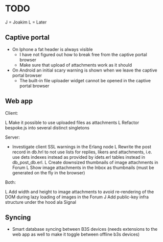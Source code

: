 # TODO

J = Joakim
L = Later

## Captive portal

* On Iphone a fat header is always visible
  - I have not figured out how to break free from the captive portal browser
  - Make sure that upload of attachments work as it should
* On Android an initial scary warning is shown when we leave the captive portal browser
  - The built-in file uploader widget cannot be opened in the captive portal browser

## Web app

Client:

L Make it possible to use uploaded files as attachments
L Refactor bespoke.js into several distinct singletons

Server:

* Investigate client SSL warnings in the Erlang node
L Rewrite the post record in db.hrl to not use lists for replies, likers
  and attachments, i.e. use dets indexes instead as provided by idets.erl tables
  instead in db_post_db.erl.
L Create downsized thumbnails of image attachments in Forum
L Show image attachments in the Inbox as thumbnails (must be generated on the
  fly in the browser)

Both:

L Add width and height to image attachments to avoid re-rendering of the DOM
  during lazy loading of images in the Forum
J Add public-key infra structure under the hood ala Signal

## Syncing

* Smart database syncing between B3S devices (needs extensions to the web app
  as well to make it toggle between offline b3s devices)

